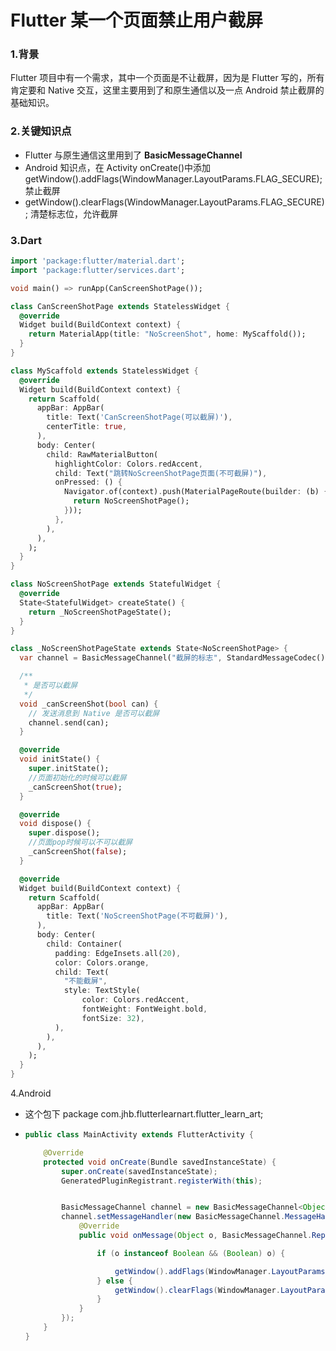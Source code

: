 # Flutter 某一个页面禁止用户截屏

### 1.背景

Flutter 项目中有一个需求，其中一个页面是不让截屏，因为是 Flutter 写的，所有肯定要和 Native 交互，这里主要用到了和原生通信以及一点 Android 禁止截屏的基础知识。

### 2.关键知识点

* Flutter 与原生通信这里用到了 **BasicMessageChannel**
* Android 知识点，在 Activity onCreate()中添加 getWindow().addFlags(WindowManager.LayoutParams.FLAG_SECURE); 禁止截屏
*  getWindow().clearFlags(WindowManager.LayoutParams.FLAG_SECURE); 清楚标志位，允许截屏

### 3.Dart 

```dart
import 'package:flutter/material.dart';
import 'package:flutter/services.dart';

void main() => runApp(CanScreenShotPage());

class CanScreenShotPage extends StatelessWidget {
  @override
  Widget build(BuildContext context) {
    return MaterialApp(title: "NoScreenShot", home: MyScaffold());
  }
}

class MyScaffold extends StatelessWidget {
  @override
  Widget build(BuildContext context) {
    return Scaffold(
      appBar: AppBar(
        title: Text('CanScreenShotPage(可以截屏)'),
        centerTitle: true,
      ),
      body: Center(
        child: RawMaterialButton(
          highlightColor: Colors.redAccent,
          child: Text("跳转NoScreenShotPage页面(不可截屏)"),
          onPressed: () {
            Navigator.of(context).push(MaterialPageRoute(builder: (b) {
              return NoScreenShotPage();
            }));
          },
        ),
      ),
    );
  }
}

class NoScreenShotPage extends StatefulWidget {
  @override
  State<StatefulWidget> createState() {
    return _NoScreenShotPageState();
  }
}

class _NoScreenShotPageState extends State<NoScreenShotPage> {
  var channel = BasicMessageChannel("截屏的标志", StandardMessageCodec());

  /**
   * 是否可以截屏
   */
  void _canScreenShot(bool can) {
    // 发送消息到 Native 是否可以截屏
    channel.send(can);
  }

  @override
  void initState() {
    super.initState();
    //页面初始化的时候可以截屏
    _canScreenShot(true);
  }

  @override
  void dispose() {
    super.dispose();
    //页面pop时候可以不可以截屏
    _canScreenShot(false);
  }

  @override
  Widget build(BuildContext context) {
    return Scaffold(
      appBar: AppBar(
        title: Text('NoScreenShotPage(不可截屏)'),
      ),
      body: Center(
        child: Container(
          padding: EdgeInsets.all(20),
          color: Colors.orange,
          child: Text(
            "不能截屏",
            style: TextStyle(
                color: Colors.redAccent,
                fontWeight: FontWeight.bold,
                fontSize: 32),
          ),
        ),
      ),
    );
  }
}
```

4.Android

* 这个包下 package com.jhb.flutterlearnart.flutter_learn_art;

* ```java
  public class MainActivity extends FlutterActivity {
  
      @Override
      protected void onCreate(Bundle savedInstanceState) {
          super.onCreate(savedInstanceState);
          GeneratedPluginRegistrant.registerWith(this);
  
  
          BasicMessageChannel channel = new BasicMessageChannel<Object>(getFlutterView(), "截屏的标志", StandardMessageCodec.INSTANCE);
          channel.setMessageHandler(new BasicMessageChannel.MessageHandler() {
              @Override
              public void onMessage(Object o, BasicMessageChannel.Reply reply) {
  
                  if (o instanceof Boolean && (Boolean) o) {
  
                      getWindow().addFlags(WindowManager.LayoutParams.FLAG_SECURE);
                  } else {
                      getWindow().clearFlags(WindowManager.LayoutParams.FLAG_SECURE);
                  }
              }
          });
      }
  }
  ```

  

